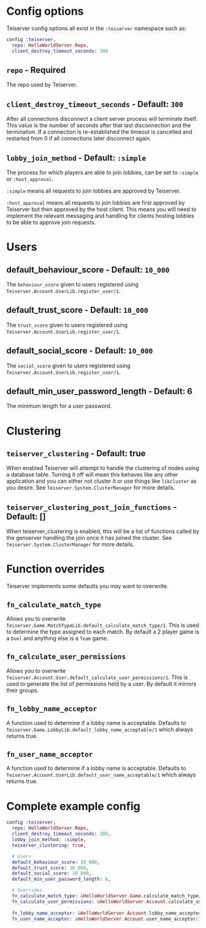 # Config options
Teiserver config options all exist in the `:teiserver` namespace such as:

```elixir
config :teiserver,
  repo: HelloWorldServer.Repo,
  client_destroy_timeout_seconds: 300
```

## `repo` - Required
The repo used by Teiserver.

## `client_destroy_timeout_seconds` - Default: `300`
After all connections disconnect a client server process will terminate itself. This value is the number of seconds after that last disconnection and the termination. If a connection is re-established the timeout is cancelled and restarted from 0 if all connections later disconnect again.

## `lobby_join_method` - Default: `:simple`
The process for which players are able to join lobbies, can be set to `:simple` or `:host_approval`.

`:simple` means all requests to join lobbies are approved by Teiserver.

`:host_approval` means all requests to join lobbies are first approved by Teiserver but then approved by the host client. This means you will need to implement the relevant messaging and handling for clients hosting lobbies to be able to approve join requests.

# Users
## default_behaviour_score - Default: `10_000`
The `behaviour_score` given to users registered using `Teiserver.Account.UserLib.register_user/1`.

## default_trust_score - Default: `10_000`
The `trust_score` given to users registered using `Teiserver.Account.UserLib.register_user/1`.

## default_social_score - Default: `10_000`
The `social_score` given to users registered using `Teiserver.Account.UserLib.register_user/1`.

## default_min_user_password_length - Default: 6
The minimum length for a user password.

# Clustering
## `teiserver_clustering` - Default: true
When enabled Teiserver will attempt to handle the clustering of nodes using a database table. Turning it off will mean this behaves like any other application and you can either not cluster it or use things like `libcluster` as you desire. See `Teiserver.System.ClusterManager` for more details.

## `teiserver_clustering_post_join_functions` - Default: []
When teiserver_clustering is enabled, this will be a list of functions called by the genserver handling the join once it has joined the cluster. See `Teiserver.System.ClusterManager` for more details.

# Function overrides
Teiserver implements some defaults you may want to overwrite.

## `fn_calculate_match_type`
Allows you to overwrite `Teiserver.Game.MatchTypeLib.default_calculate_match_type/1`. This is used to determine the type assigned to each match. By default a 2 player game is a `Duel` and anything else is a `Team` game.

## `fn_calculate_user_permissions`
Allows you to overwrite `Teiserver.Account.User.default_calculate_user_permissions/1`. This is used to generate the list of permissions held by a user. By default it mirrors their groups.

## `fn_lobby_name_acceptor`
A function used to determine if a lobby name is acceptable. Defaults to `Teiserver.Game.LobbyLib.default_lobby_name_acceptable/1` which always returns true.

## `fn_user_name_acceptor`
A function used to determine if a lobby name is acceptable. Defaults to `Teiserver.Account.UserLib.default_user_name_acceptable/1` which always returns true.


# Complete example config
```elixir
config :teiserver,
  repo: HelloWorldServer.Repo,
  client_destroy_timeout_seconds: 300,
  lobby_join_method: :simple,
  teiserver_clustering: true,

  # Users
  default_behaviour_score: 10_000,
  default_trust_score: 10_000,
  default_social_score: 10_000,
  default_min_user_password_length: 6,

  # Overrides
  fn_calculate_match_type: &HelloWorldServer.Game.calculate_match_type/1,
  fn_calculate_user_permissions: &HelloWorldServer.Account.calculate_user_permissions/1,
  
  fn_lobby_name_acceptor: &HelloWorldServer.Account.lobby_name_acceptor/1,
  fn_user_name_acceptor: &HelloWorldServer.Account.user_name_acceptor/1,
```

